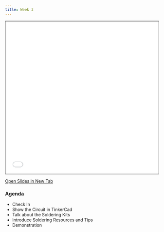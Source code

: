 ```yaml
---
title: Week 3
---
```


<section class="slides_section">
<embed type="text/html" src="slides/week3/index.html" width="100%" height="500px"
style="border: solid black 1px" />
</section>

[Open Slides in New Tab](./slides/week3/index.html)

### Agenda
- Check In
- Show the Circuit in TinkerCad
- Talk about the Soldering Kits
- Introduce Soldering Resources and Tips
- Demonstration
